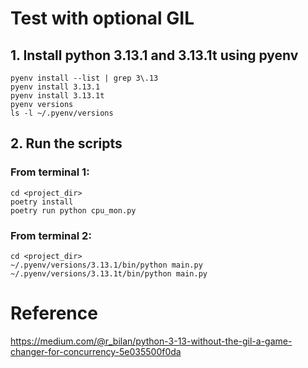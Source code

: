 # Test with optional GIL

## 1. Install python 3.13.1 and 3.13.1t using pyenv

```shell
pyenv install --list | grep 3\.13
pyenv install 3.13.1
pyenv install 3.13.1t
pyenv versions
ls -l ~/.pyenv/versions
```

## 2. Run the scripts

### From terminal 1:

```shell
cd <project_dir>
poetry install
poetry run python cpu_mon.py
```

### From terminal 2:

```shell
cd <project_dir>
~/.pyenv/versions/3.13.1/bin/python main.py
~/.pyenv/versions/3.13.1t/bin/python main.py
```

# Reference
https://medium.com/@r_bilan/python-3-13-without-the-gil-a-game-changer-for-concurrency-5e035500f0da